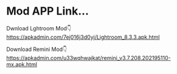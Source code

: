 # Mod APP Link...

Dwnload Lghtroom Mod👇
https://apkadmin.com/7ej016j3d0yj/Lightroom_8.3.3.apk.html

Download Remini Mod👇
https://apkadmin.com/u33wqhwajkat/remini_v3.7.208.202195110-mx.apk.html

